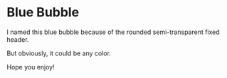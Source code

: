 # Blue Bubble

I named this blue bubble because of the rounded semi-transparent fixed header.

But obviously, it could be any color.

Hope you enjoy!